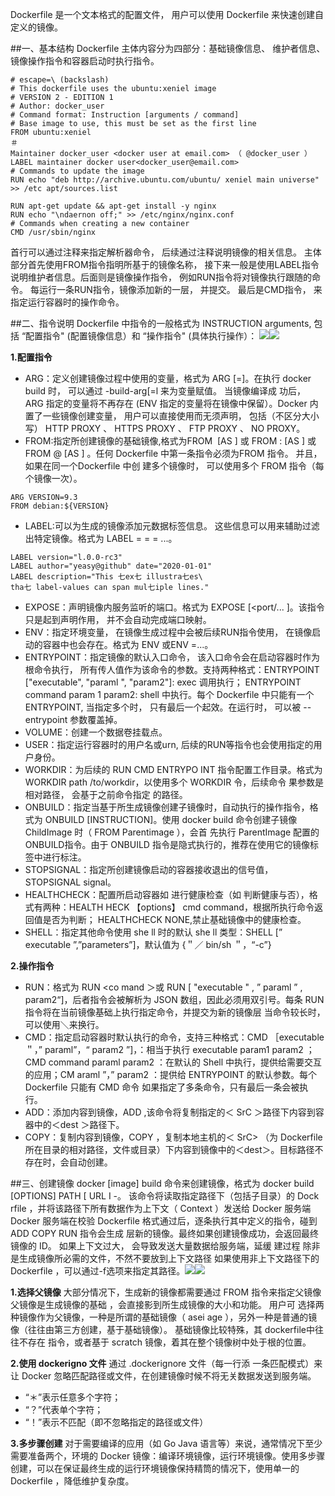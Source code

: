 Dockerfile 是一个文本格式的配置文件， 用户可以使用 Dockerfile 来快速创建自定义的镜像。

##一、基本结构
Dockerfile 主体内容分为四部分：基础镜像信息、 维护者信息、 镜像操作指令和容器启动时执行指令。
```
# escape=\ (backslash) 
# This dockerfile uses the ubuntu:xeniel image 
# VERSION 2 - EDITION 1 
# Author: docker_user 
# Command format: Instruction [arguments / command] 
# Base image to use, this must be set as the first line 
FROM ubuntu:xeniel 
＃
Maintainer docker_user <docker user at email.com> （ @docker_user ） 
LABEL maintainer docker user<docker_user@email.com> 
# Commands to update the image 
RUN echo "deb http://archive.ubuntu.com/ubuntu/ xeniel main universe"  >> /etc apt/sources.list

RUN apt-get update && apt-get install -y nginx 
RUN echo "\ndaernon off;" >> /etc/nginx/nginx.conf 
# Commands when creating a new container 
CMD /usr/sbin/nginx
```
首行可以通过注释来指定解析器命令， 后续通过注释说明镜像的相关信息。 主体部分首先使用FROM指令指明所基于的镜像名称， 接下来一般是使用LABEL指令说明维护者信息。后面则是镜像操作指令， 例如RUN指令将对镜像执行跟随的命令。 每运行一条RUN指令，镜像添加新的一层， 并提交。 最后是CMD指令， 来指定运行容器时的操作命令。

##二、指令说明
Dockerfile 中指令的一般格式为 INSTRUCTION arguments, 包括 “配置指令" (配置镜像信息）和 “操作指令" (具体执行操作）：
![](https://upload-images.jianshu.io/upload_images/9449419-4bf96151e5b9dd2f.png?imageMogr2/auto-orient/strip%7CimageView2/2/w/1240)![](https://upload-images.jianshu.io/upload_images/9449419-bec62cb6554c1781.png?imageMogr2/auto-orient/strip%7CimageView2/2/w/1240)

**1.配置指令**
- ARG：定义创建镜像过程中使用的变量，格式为 ARG <name>[=<default value>]。在执行 docker build 时， 可以通过 -build-arg[=l 来为变量赋值。 当镜像编译成
功后， ARG 指定的变量将不再存在 (ENV 指定的变量将在镜像中保留）。Docker 内置了一些镜像创建变量， 用户可以直接使用而无须声明， 包括（不区分大小写） HTTP PROXY 、 HTTPS PROXY 、 FTP PROXY 、 NO PROXY。
- FROM:指定所创建镜像的基础镜像,格式为FROM <image> [AS <name>] 或 FROM <image>: <tag> [AS <name>] 
或FROM <image>@<digest> [AS <name>] 。任何 Dockerfile 中第一条指令必须为FROM 指令。 并且， 如果在同一个Dockerfile 中创
建多个镜像时， 可以使用多个 FROM 指令（每个镜像一次）。
```
ARG VERSION=9.3 
FROM debian:${VERSION}
```
- LABEL:可以为生成的镜像添加元数据标签信息。 这些信息可以用来辅助过滤出特定镜像。格式为 LABEL <key>=<value> <key>=<value> <key>=<value> ...。
```
LABEL version="l.0.0-rc3" 
LABEL author="yeasy@github" date="2020-01-01" 
LABEL description="This 七ex七 illustra七es\
tha七 label-values can span mul七iple lines."
```
- EXPOSE：声明镜像内服务监听的端口。格式为 EXPOSE <part> [<port/<protocol>... ]。该指令只是起到声明作用， 并不会自动完成端口映射。
- ENV：指定环境变量， 在镜像生成过程中会被后续RUN指令使用， 在镜像启动的容器中也会存在。格式为 ENV <key> <value>或ENV <key>=<value>...。
- ENTRYPOINT：指定镜像的默认入口命令， 该入口命令会在启动容器时作为根命令执行， 所有传人值作为该命令的参数。支持两种格式：ENTRYPOINT ["executable", "paraml ", "param2"]: exec 调用执行； ENTRYPOINT command param 1 param2: shell 中执行。每个 Dockerfile 中只能有一个 ENTRYPOINT, 当指定多个时， 只有最后一个起效。在运行时， 可以被 --entrypoint 参数覆盖掉。
- VOLUME：创建一个数据卷挂载点。
- USER：指定运行容器时的用户名或urn, 后续的RUN等指令也会使用指定的用户身份。
- WORKDIR：为后续的 RUN CMD ENTRYPO INT 指令配置工作目录。格式为 WORKDIR path /to/workdir，以使用多个 WORKDIR 令，后续命令 果参数是相对路径， 会基于之前命令指定
的路径。
- ONBUILD：指定当基于所生成镜像创建子镜像时，自动执行的操作指令，格式为 ONBUILD [INSTRUCTION]。使用 docker build 命令创建子镜像ChildImage 时（ FROM Parentimage ），会首
先执行 ParentImage 配置的ONBUILD指令。由于 ONBUILD 指令是隐式执行的，推荐在使用它的镜像标签中进行标注。
- STOPSIGNAL：指定所创建镜像启动的容器接收退出的信号值，STOPSIGNAL signal。
- HEALTHCHECK：配置所启动容器如 进行健康检查（如 判断健康与否），格式有两种：HEALTH HECK 【options】 cmd command，根据所执行命令返回值是否为判断； HEALTHCHECK NONE,禁止基础镜像中的健康检查。
- SHELL：指定其他命令使用 she ll 时的默认 she ll 类型：SHELL [” executable ”,”parameters”]，默认值为 {＂／ bin/sh ＂，“-c”}

**2.操作指令**
-  RUN：格式为 RUN <co mand ＞或 RUN [ "executable " , ” paraml ” , param2“]，后者指令会被解析为 JSON 数组，因此必须用双引号。每条 RUN 指令将在当前镜像基础上执行指定命令，并提交为新的镜像层 当命令较长时，可以使用＼来换行。
- CMD：指定启动容器时默认执行的命令，支持三种格式：CMD ［executable ＂，” paraml”，“ param2 ”]，：相当于执行 executable param1  param2 ；CMD command paraml param2 ：在默认的 Shell 中执行，提供给需要交互的应用；CM araml ”，” param2 ：提供给 ENTRYPOINT 的默认参数。每个 Dockerfile 只能有 CMD 命令 如果指定了多条命令，只有最后一条会被执行。
- ADD：添加内容到镜像，ADD <SRC> <dest>,该命令将复制指定的＜ SrC ＞路径下内容到容器中的＜dest ＞路径下。
- COPY：复制内容到镜像，COPY <src> <dest>，复制本地主机的＜ SrC> （为 Dockerfile 所在目录的相对路径，文件或目录）下内容到镜像中的＜dest＞。目标路径不存在时，会自动创建。

##三、创建镜像
docker [image] build 命令来创建镜像，格式为 docker build [OPTIONS] PATH [ URL I -。
该命令将读取指定路径下（包括子目录）的 Dock rfile ，并将该路径下所有数据作为上下文（ Context ）发送给 Docker 服务端 Docker 服务端在校验 Dockerfile 格式通过后，逐条执行其中定义的指令，碰到 ADD COPY RUN 指令会生成 层新的镜像。最终如果创建镜像成功，会返回最终镜像的 ID。
如果上下文过大， 会导致发送大量数据给服务端，延缓 建过程 除非是生成镜像所必需的文件，不然不要放到上下文路径 如果使用非上下文路径下的 Dockerfile ，可以通过-f选项来指定其路径。![](https://upload-images.jianshu.io/upload_images/9449419-a93bc9b426541a3d.png?imageMogr2/auto-orient/strip%7CimageView2/2/w/1240)![](https://upload-images.jianshu.io/upload_images/9449419-ca960854598003a3.png?imageMogr2/auto-orient/strip%7CimageView2/2/w/1240)

**1.选择父镜像**
大部分情况下，生成新的镜像都需要通过 FROM 指令来指定父镜像 父镜像是生成镜像的基础 ，会直接影到所生成镜像的大小和功能。
用户可 选择两种镜像作为父镜像，一种是所谓的基础镜像（ asei age ），另外一种是普通的镜像（往往由第三方创建，基于基础镜像）。
基础镜像比较特殊，其 dockerfile中往往不存在 指令，或者基于 scratch 镜像，着其在整个镜像树中处于根的位置。

**2.使用 dockerigno 文件**
通过 .dockerignore 文件（每一行添 一条匹配模式）来让 Docker 忽略匹配路径或文件，在创建镜像时候不将无关数据发送到服务端。
-  “＊”表示任意多个字符；
- “？”代表单个字符；
- “！”表示不匹配（即不忽略指定的路径或文件）

**3.多步骤创建**
对于需要编译的应用（如 Go Java 语言等）来说，通常情况下至少需要准备两个，环境的 Docker 镜像：编译环境镜像，运行环境镜像。使用多步骤创建，可以在保证最终生成的运行环境镜像保持精筒的情况下，使用单一的Dockerfile ，降低维护复杂度。

